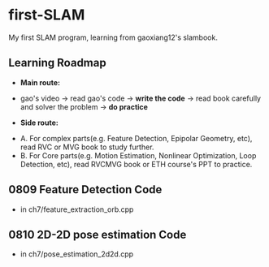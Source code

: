 # first-SLAM
My first SLAM program, learning from gaoxiang12's slambook.
## Learning Roadmap
+ **Main route:**
- gao's video -> read gao's code -> **write the code** -> read book carefully and solver the problem -> **do practice**
+ **Side route:**
- A. For complex parts(e.g. Feature Detection, Epipolar Geometry, etc), read RVC or MVG book to study further.
- B. For Core parts(e.g. Motion Estimation, Nonlinear Optimization, Loop Detection, etc), read RVCMVG book or ETH course's PPT to practice.
## 0809 Feature Detection Code
- in ch7/feature_extraction_orb.cpp
## 0810 2D-2D pose estimation Code
- in ch7/pose_estimation_2d2d.cpp
